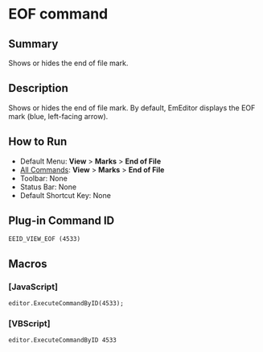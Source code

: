 # EOF command

## Summary

Shows or hides the end of file mark.

## Description

Shows or hides the end of file mark. By default, EmEditor displays the EOF mark (blue, left-facing arrow).

## How to Run

- Default Menu: **View** \> **Marks** \> **End of File**
- [All Commands](../tools/all_commands): **View** \> **Marks** \> **End of File**
- Toolbar: None
- Status Bar: None
- Default Shortcut Key: None

## Plug-in Command ID

```
EEID_VIEW_EOF (4533)```

## Macros

### \[JavaScript\]

```
editor.ExecuteCommandByID(4533);
```

### \[VBScript\]

```
editor.ExecuteCommandByID 4533
```
